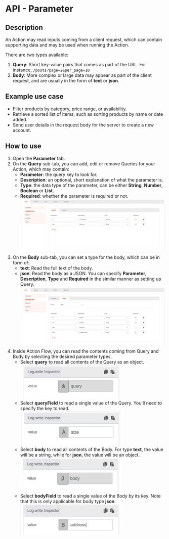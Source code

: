 # API - Parameter

## Description

An Action may read inputs coming from a client request, which can contain supporting data and may be used when running the Action.

There are two types available:

1. **Query**: Short key-value pairs that comes as part of the URL. For instance, `/posts?page=2&per_page=10`
2. **Body**: More complex or large data may appear as part of the client request, and are usually in the form of **text** or **json**.

## Example use case

* Filter products by category, price range, or availability.
* Retrieve a sorted list of items, such as sorting products by name or date added.
* Send user details in the request body for the server to create a new account.

## How to use

1. Open the **Parameter** tab.
2. On the **Query** sub-tab, you can add, edit or remove Queries for your Action, which may contain:
    * **Parameter**: the query key to look for.
    * **Description**: an optional, short explanation of what the parameter is.
    * **Type**: the data type of the parameter, can be either **String**, **Number**, **Boolean** or **List**.
    * **Required**: whether the parameter is required or not.
    ![Parameter query](Parameter-query.png)
3. On the **Body** sub-tab, you can set a type for the body, which can be in form of:
    * **text**: Read the full text of the body.
    * **json**: Read the body as a JSON. You can specify **Parameter**, **Description**, **Type** and **Required** in the similar manner as setting up Query.
    ![Parameter body](Parameter-body.png)
4. Inside Action Flow, you can read the contents coming from Query and Body by selecting the desired parameter types.
    * Select **query** to read all contents of the Query as an object.
    ![Parameter flo query](Parameter-flow-query.png)
    * Select **queryField** to read a single value of the Query. You'll need to specify the key to read.
    ![Parameter flow queryField](Parameter-flow-queryfield.png)
    * Select **body** to read all contents of the Body. For type **text**, the value will be a string, while for **json**, the value will be an object.
    ![Parameter flow body](Parameter-flow-body.png)
    * Select **bodyField** to read a single value of the Body by its key. Note that this is only applicable for body type **json**.
    ![Parameter flow bodyField](Parameter-flow-bodyfield.png)
